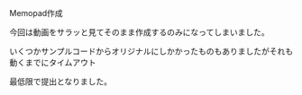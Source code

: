 Memopad作成

今回は動画をサラッと見てそのまま作成するのみになってしまいました。

いくつかサンプルコードからオリジナルにしかかったものもありましたがそれも動くまでにタイムアウト

最低限で提出となりました。
